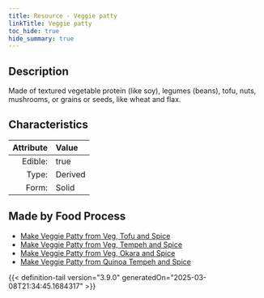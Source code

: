```yaml
---
title: Resource - Veggie patty
linkTitle: Veggie patty
toc_hide: true
hide_summary: true
---
```

<!-- This is generated by the MarsSim HelpGenertor, do not edit. -->

## Description
Made of textured vegetable protein (like soy), legumes (beans), tofu, nuts, mushrooms, or grains or seeds, like wheat and flax. 

## Characteristics

| Attribute      | Value |
|--------:|:------|
|Edible:|true|
|Type:|Derived|
|Form:|Solid|
 



## Made by Food Process

- [Make Veggie Patty from Veg, Tofu and Spice](/docs/definitions/food/make-veggie-patty-from-veg--tofu-and-spice)
- [Make Veggie Patty from Veg, Tempeh and Spice](/docs/definitions/food/make-veggie-patty-from-veg--tempeh-and-spice)
- [Make Veggie Patty from Veg, Okara and Spice](/docs/definitions/food/make-veggie-patty-from-veg--okara-and-spice)
- [Make Veggie Patty from Quinoa Tempeh and Spice](/docs/definitions/food/make-veggie-patty-from-quinoa-tempeh-and-spice)

    


{{< definition-tail version="3.9.0" generatedOn="2025-03-08T21:34:45.1684317" >}}


